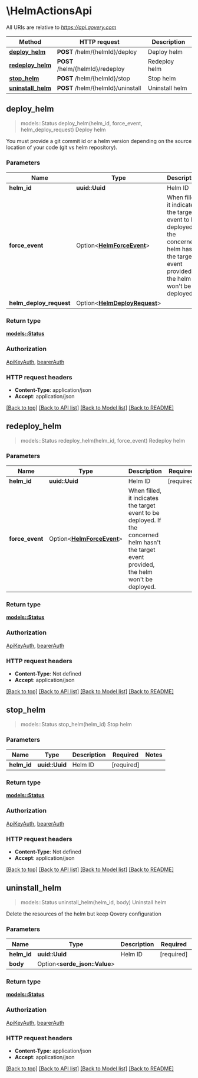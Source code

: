 # \HelmActionsApi

All URIs are relative to *https://api.qovery.com*

Method | HTTP request | Description
------------- | ------------- | -------------
[**deploy_helm**](HelmActionsApi.md#deploy_helm) | **POST** /helm/{helmId}/deploy | Deploy helm
[**redeploy_helm**](HelmActionsApi.md#redeploy_helm) | **POST** /helm/{helmId}/redeploy | Redeploy helm
[**stop_helm**](HelmActionsApi.md#stop_helm) | **POST** /helm/{helmId}/stop | Stop helm
[**uninstall_helm**](HelmActionsApi.md#uninstall_helm) | **POST** /helm/{helmId}/uninstall | Uninstall helm



## deploy_helm

> models::Status deploy_helm(helm_id, force_event, helm_deploy_request)
Deploy helm

You must provide a git commit id or a helm version depending on the source location of your code (git vs helm repository).

### Parameters


Name | Type | Description  | Required | Notes
------------- | ------------- | ------------- | ------------- | -------------
**helm_id** | **uuid::Uuid** | Helm ID | [required] |
**force_event** | Option<[**HelmForceEvent**](.md)> | When filled, it indicates the target event to be deployed.   If the concerned helm hasn't the target event provided, the helm won't be deployed.  |  |
**helm_deploy_request** | Option<[**HelmDeployRequest**](HelmDeployRequest.md)> |  |  |

### Return type

[**models::Status**](Status.md)

### Authorization

[ApiKeyAuth](../README.md#ApiKeyAuth), [bearerAuth](../README.md#bearerAuth)

### HTTP request headers

- **Content-Type**: application/json
- **Accept**: application/json

[[Back to top]](#) [[Back to API list]](../README.md#documentation-for-api-endpoints) [[Back to Model list]](../README.md#documentation-for-models) [[Back to README]](../README.md)


## redeploy_helm

> models::Status redeploy_helm(helm_id, force_event)
Redeploy helm

### Parameters


Name | Type | Description  | Required | Notes
------------- | ------------- | ------------- | ------------- | -------------
**helm_id** | **uuid::Uuid** | Helm ID | [required] |
**force_event** | Option<[**HelmForceEvent**](.md)> | When filled, it indicates the target event to be deployed.   If the concerned helm hasn't the target event provided, the helm won't be deployed.  |  |

### Return type

[**models::Status**](Status.md)

### Authorization

[ApiKeyAuth](../README.md#ApiKeyAuth), [bearerAuth](../README.md#bearerAuth)

### HTTP request headers

- **Content-Type**: Not defined
- **Accept**: application/json

[[Back to top]](#) [[Back to API list]](../README.md#documentation-for-api-endpoints) [[Back to Model list]](../README.md#documentation-for-models) [[Back to README]](../README.md)


## stop_helm

> models::Status stop_helm(helm_id)
Stop helm

### Parameters


Name | Type | Description  | Required | Notes
------------- | ------------- | ------------- | ------------- | -------------
**helm_id** | **uuid::Uuid** | Helm ID | [required] |

### Return type

[**models::Status**](Status.md)

### Authorization

[ApiKeyAuth](../README.md#ApiKeyAuth), [bearerAuth](../README.md#bearerAuth)

### HTTP request headers

- **Content-Type**: Not defined
- **Accept**: application/json

[[Back to top]](#) [[Back to API list]](../README.md#documentation-for-api-endpoints) [[Back to Model list]](../README.md#documentation-for-models) [[Back to README]](../README.md)


## uninstall_helm

> models::Status uninstall_helm(helm_id, body)
Uninstall helm

Delete the resources of the helm but keep Qovery configuration

### Parameters


Name | Type | Description  | Required | Notes
------------- | ------------- | ------------- | ------------- | -------------
**helm_id** | **uuid::Uuid** | Helm ID | [required] |
**body** | Option<**serde_json::Value**> |  |  |

### Return type

[**models::Status**](Status.md)

### Authorization

[ApiKeyAuth](../README.md#ApiKeyAuth), [bearerAuth](../README.md#bearerAuth)

### HTTP request headers

- **Content-Type**: application/json
- **Accept**: application/json

[[Back to top]](#) [[Back to API list]](../README.md#documentation-for-api-endpoints) [[Back to Model list]](../README.md#documentation-for-models) [[Back to README]](../README.md)

